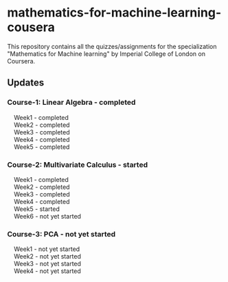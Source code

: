 # mathematics-for-machine-learning-cousera
This repository contains all the quizzes/assignments for the specialization "Mathematics for Machine learning" by Imperial College of London on Coursera.
## Updates
### Course-1: Linear Algebra - completed</br>
&nbsp;&nbsp;&nbsp;&nbsp;Week1 - completed</br>
&nbsp;&nbsp;&nbsp;&nbsp;Week2 - completed</br>
&nbsp;&nbsp;&nbsp;&nbsp;Week3 - completed</br>
&nbsp;&nbsp;&nbsp;&nbsp;Week4 - completed</br>
&nbsp;&nbsp;&nbsp;&nbsp;Week5 - completed</br>
### Course-2: Multivariate Calculus - started</br>
&nbsp;&nbsp;&nbsp;&nbsp;Week1 - completed</br>
&nbsp;&nbsp;&nbsp;&nbsp;Week2 - completed</br>
&nbsp;&nbsp;&nbsp;&nbsp;Week3 - completed</br>
&nbsp;&nbsp;&nbsp;&nbsp;Week4 - completed</br>
&nbsp;&nbsp;&nbsp;&nbsp;Week5 - started</br>
&nbsp;&nbsp;&nbsp;&nbsp;Week6 - not yet started</br>
### Course-3: PCA - not yet started</br>
&nbsp;&nbsp;&nbsp;&nbsp;Week1 - not yet started</br>
&nbsp;&nbsp;&nbsp;&nbsp;Week2 - not yet started</br>
&nbsp;&nbsp;&nbsp;&nbsp;Week3 - not yet started</br>
&nbsp;&nbsp;&nbsp;&nbsp;Week4 - not yet started</br>
